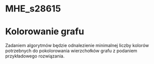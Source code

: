 # MHE_s28615
# Kolorowanie grafu
Zadaniem algorytmów będzie odnalezienie minimalnej liczby kolorów potrzebnych do pokolorowania wierzchołków grafu z podaniem przykładowego rozwiązania.
